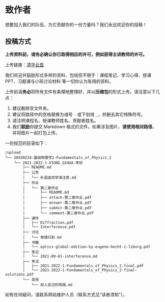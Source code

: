 # 致作者

想要加入我们的队伍、为它贡献你的一份力量吗？我们永远欢迎你的投稿！

## 投稿方式

**上传资料前，请务必确认你已取得相应的许可，例如获得主讲教师的许可。**

上传链接：[清华云盘](https://cloud.tsinghua.edu.cn/u/d/eb14fa49694d4bbe9773/)

我们欢迎并鼓励形式多样的资料，包括但不限于：课程笔记、学习心得、授课PPT、习题课与小班讨论材料 等一切你认为有用的资料。

上传前请**务必**将所有文件有条理地整理好，并以**压缩包**的形式上传。请注意以下几点：

1. 建议删除空文件夹。
2. 建议将路径中的空格替换为减号 `-` 或下划线 `_`，并删去其它特殊符号。
3. 请注明课程名、授课教师姓名、贡献者姓名。
4. 我们**鼓励**你提交 Markdown 格式的文件，如果涉及图片，**请使用相对路径**，并将图片一起打包上传。

一份规范的目录如下：
```
/upload
└── 20430234-基础物理学2-Fundamentals_of_Physics_2
    └── 2021-2022-1-XIONG_QIHUA-李钦
        ├── README.md
        ├── 公告
        │   └── 补退选同学请注意.md
        ├── 作业
        │   └── 第二章作业
        │       ├── README.md
        │       ├── attach-第二章作业.pdf
        │       ├── answer-第二章作业.pdf
        │       ├── submit-第二章作业.pdf
        │       └── comment-第二章作业.pdf
        ├── 课件
        │   ├── Diffraction.pdf
        │   └── Interference.pdf
        ├── 讨论
        │   └── 单缝衍射.md
        ├── 书籍
        │   └── optics-global-edition-by-eugene-hecht-z-liborg.pdf
        ├── 笔记
        │   └── 2021-09-01-interference.md
        ├── 考试
        │   ├── 2021-2022-1-Fundamentals_of_Physics_2-final.pdf
        │   └── 2021-2022-1-Fundamentals_of_Physics_2-final-solutions.pdf
        └── 其他
            └── 前人走过的弯路.md
```

如有任何疑问，请联系网站维护人员（联系方式见“读者须知”）。
